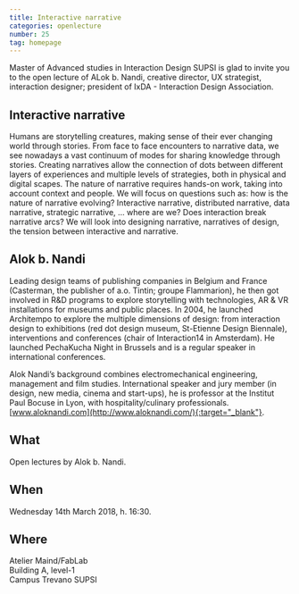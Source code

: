 ```yaml
---
title: Interactive narrative
categories: openlecture
number: 25
tag: homepage
---
```



Master of Advanced studies in Interaction Design SUPSI is glad to invite you to the open lecture of ALok b. Nandi, creative director, UX strategist, interaction designer; president of IxDA - Interaction Design Association.

## Interactive narrative
Humans are storytelling creatures, making sense of their ever changing world through stories. From face to face encounters to narrative data, we see nowadays a vast continuum of modes for sharing knowledge through stories.
Creating narratives allow the connection of dots between different layers of experiences and
multiple levels of strategies, both in physical and digital scapes. The nature of narrative requires hands-on work, taking into account context and people.
We will focus on questions such as: how is the nature of narrative evolving? Interactive narrative, distributed narrative, data narrative, strategic narrative, … where are we?
Does interaction break narrative arcs? We will look into designing narrative, narratives of design, the tension between interactive and narrative.


## Alok b. Nandi
Leading design teams of publishing companies in Belgium and France (Casterman, the publisher of a.o. Tintin; groupe Flammarion), he then got involved in R&D programs to explore storytelling with technologies, AR & VR installations for museums and public places. In 2004, he launched Architempo to explore the multiple dimensions of design: from interaction design to exhibitions (red dot design museum, St-Etienne Design Biennale), interventions and conferences (chair of Interaction14 in Amsterdam). He launched PechaKucha Night in Brussels and is a regular speaker in international conferences.

Alok Nandi’s background combines electromechanical engineering, management and film studies.
International speaker and jury member (in design, new media, cinema and start-ups), he is professor at the Institut Paul Bocuse in Lyon, with hospitality/culinary professionals.
[www.aloknandi.com](http://www.aloknandi.com/){:target="_blank"}.

## What 
Open lectures by Alok b. Nandi.

## When
Wednesday 14th March 2018, h. 16:30.

## Where
Atelier Maind/FabLab<br/>
Building A, level-1<br/>
Campus Trevano SUPSI

